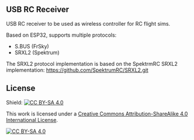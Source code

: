 USB RC Receiver
---------------

USB RC receiver to be used as wireless controller for RC flight sims.

Based on ESP32, supports multiple protocols:
* S.BUS (FrSky)
* SRXL2 (Spektrum)

The SRXL2 protocol implementation is based on the SpektrmRC SRXL2 implementation:
https://github.com/SpektrumRC/SRXL2.git

License
-------
Shield: [![CC BY-SA 4.0][cc-by-sa-shield]][cc-by-sa]

This work is licensed under a
[Creative Commons Attribution-ShareAlike 4.0 International License][cc-by-sa].

[![CC BY-SA 4.0][cc-by-sa-image]][cc-by-sa]

[cc-by-sa]: http://creativecommons.org/licenses/by-sa/4.0/
[cc-by-sa-image]: https://licensebuttons.net/l/by-sa/4.0/88x31.png
[cc-by-sa-shield]: https://img.shields.io/badge/License-CC%20BY--SA%204.0-lightgrey.svg

